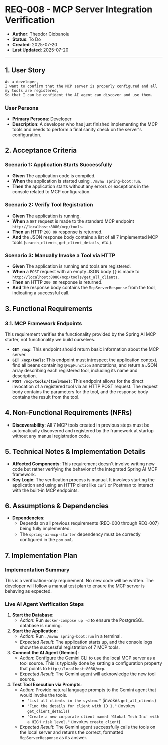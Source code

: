 # REQ-008 - MCP Server Integration Verification

- **Author**: Theodor Ciobanoiu
- **Status**: To Do
- **Created**: 2025-07-20
- **Last Updated**: 2025-07-20

---

## 1. User Story

```
As a developer,
I want to confirm that the MCP server is properly configured and all my tools are registered,
So that I can be confident the AI agent can discover and use them.
```

### User Persona

- **Primary Persona**: Developer
- **Description**: A developer who has just finished implementing the MCP tools and needs to perform a final sanity
  check on the server's configuration.

## 2. Acceptance Criteria

### Scenario 1: Application Starts Successfully

- **Given** The application code is compiled.
- **When** the application is started using `./mvnw spring-boot:run`.
- **Then** the application starts without any errors or exceptions in the console related to MCP configuration.

### Scenario 2: Verify Tool Registration

- **Given** The application is running.
- **When** a `GET` request is made to the standard MCP endpoint `http://localhost:8080/mcp/tools`.
- **Then** an HTTP `200 OK` response is returned.
- **And** the JSON response body contains a list of all 7 implemented MCP tools (`search_clients`, `get_client_details`,
  etc.).

### Scenario 3: Manually Invoke a Tool via HTTP

- **Given** The application is running and tools are registered.
- **When** a `POST` request with an empty JSON body `{}` is made to `http://localhost:8080/mcp/tools/get_all_clients`.
- **Then** an HTTP `200 OK` response is returned.
- **And** the response body contains the `McpServerResponse` from the tool, indicating a successful call.

## 3. Functional Requirements

### 3.1. MCP Framework Endpoints

This requirement verifies the functionality provided by the Spring AI MCP starter, not functionality we build ourselves.

- **`GET /mcp`**: This endpoint should return basic information about the MCP server.
- **`GET /mcp/tools`**: This endpoint must introspect the application context, find all beans containing `@McpFunction`
  annotations, and return a JSON array describing each registered tool, including its name and description.
- **`POST /mcp/tools/{toolName}`**: This endpoint allows for the direct invocation of a registered tool via an HTTP POST
  request. The request body contains the parameters for the tool, and the response body contains the result from the
  tool.

## 4. Non-Functional Requirements (NFRs)

- **Discoverability**: All 7 MCP tools created in previous steps must be automatically discovered and registered by the
  framework at startup without any manual registration code.

## 5. Technical Notes & Implementation Details

- **Affected Components**: This requirement doesn't involve writing new code but rather verifying the behavior of the
  integrated Spring AI MCP framework.
- **Key Logic**: The verification process is manual. It involves starting the application and using an HTTP client like
  `curl` or Postman to interact with the built-in MCP endpoints.

## 6. Assumptions & Dependencies

- **Dependencies**:
    - Depends on all previous requirements (REQ-000 through REQ-007) being fully implemented.
    - The `spring-ai-mcp-starter` dependency must be correctly configured in the `pom.xml`.

## 7. Implementation Plan

### Implementation Summary

This is a verification-only requirement. No new code will be written. The developer will follow a manual test plan to
ensure the MCP server is behaving as expected.

### Live AI Agent Verification Steps

1. **Start the Database**:
    - *Action*: Run `docker-compose up -d` to ensure the PostgreSQL database is running.
2. **Start the Application**:
    - *Action*: Run `./mvnw spring-boot:run` in a terminal.
    - *Expected Result*: The application starts up, and the console logs show the successful registration of 7 MCP
      tools.
3. **Connect the AI Agent (Gemini)**:
    - *Action*: Configure the Gemini CLI to use the local MCP server as a tool source. This is typically done by setting
      a configuration property that points to `http://localhost:8080/mcp`.
    - *Expected Result*: The Gemini agent will acknowledge the new tool source.
4. **Test Tool Execution via Prompts**:
    - *Action*: Provide natural language prompts to the Gemini agent that would invoke the tools.
        - `"List all clients in the system."` (invokes `get_all_clients`)
        - `"Find the details for client with ID 1."` (invokes `get_client_details`)
        - `"Create a new corporate client named 'Global Tech Inc' with a HIGH risk level."` (invokes `create_client`)
    - *Expected Result*: The Gemini agent successfully calls the tools on the local server and returns the correct,
      formatted `McpServerResponse` as its answer.
